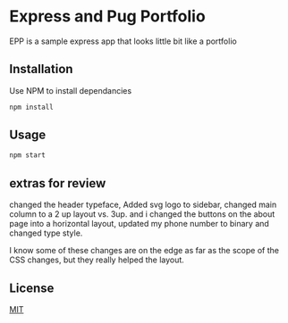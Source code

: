 # Express and Pug Portfolio

EPP is a sample express app that looks little bit like a portfolio

## Installation

Use NPM to install dependancies

```bash
npm install
```

## Usage

```bash
npm start
```

## extras for review
changed the header typeface, Added svg logo to sidebar, changed main column to a 2 up layout vs. 3up. and i changed the buttons on the about page into a horizontal layout, updated my phone number to binary and changed type style.

I know some of these changes are on the edge as far as the scope of the CSS changes, but they really helped the layout.

## License
[MIT](https://choosealicense.com/licenses/mit/)